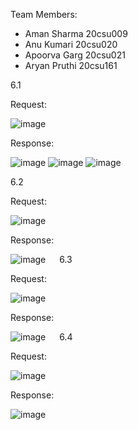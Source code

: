 Team Members:
- Aman Sharma 20csu009
- Anu Kumari 20csu020
- Apoorva Garg 20csu021
- Aryan Pruthi 20csu161

6.1

Request: 

 ![image](https://github.com/Aammaann-S/HireWheelsApplication/assets/90821327/e1acdbc1-c970-4e0b-862e-e3e2d75b9e3c)
 
Response:

 ![image](https://github.com/Aammaann-S/HireWheelsApplication/assets/90821327/2cbab4cf-4016-4f18-8059-617a6b811fd1)
 ![image](https://github.com/Aammaann-S/HireWheelsApplication/assets/90821327/03f76113-76f5-4b9e-a5d8-3814fce1a614)
 ![image](https://github.com/Aammaann-S/HireWheelsApplication/assets/90821327/7c439417-336d-4d9d-9002-b9df99e4f478)

6.2

Request:

 ![image](https://github.com/Aammaann-S/HireWheelsApplication/assets/90821327/1bd0af51-3238-457a-b644-5f76a104c931)

Response:

 ![image](https://github.com/Aammaann-S/HireWheelsApplication/assets/90821327/e7ddcc6d-2801-43cb-b135-4059ba741b63) 
  
6.3

Request:

 ![image](https://github.com/Aammaann-S/HireWheelsApplication/assets/90821327/13dee0ae-2980-41eb-946b-5f2deb2c6960)

Response:

 ![image](https://github.com/Aammaann-S/HireWheelsApplication/assets/90821327/e2b8c7b6-ee51-4ced-af6e-da1fed4568ad)
 
6.4

Request:

 ![image](https://github.com/Aammaann-S/HireWheelsApplication/assets/90821327/44465196-ffd8-4066-9cf5-a0841df5e414)
 
Response:

 ![image](https://github.com/Aammaann-S/HireWheelsApplication/assets/90821327/6766c0e2-5b4c-4f7f-8b01-c68138e75407)

